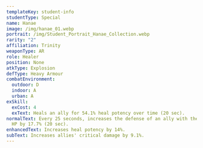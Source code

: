 ```yaml
---
templateKey: student-info
studentType: Special
name: Hanae
image: /img/hanae_01.webp
portrait: /img/Student_Portrait_Hanae_Collection.webp
rarity: "2"
affiliation: Trinity
weaponType: AR
role: Healer
position: None
atkType: Explosion
defType: Heavy Armour
combatEnvironment:
  outdoor: D
  indoor: A
  urban: A
exSkill:
  exCost: 4
  exText: Heals an ally for 54.1% heal potency over time (20 sec).
normalText: Every 25 seconds, increases the defense of an ally with the lowest
  HP by 17.7% (20 sec).
enhancedText: Increases heal potency by 14%.
subText: Increases allies' critical damage by 9.1%.
---
```

